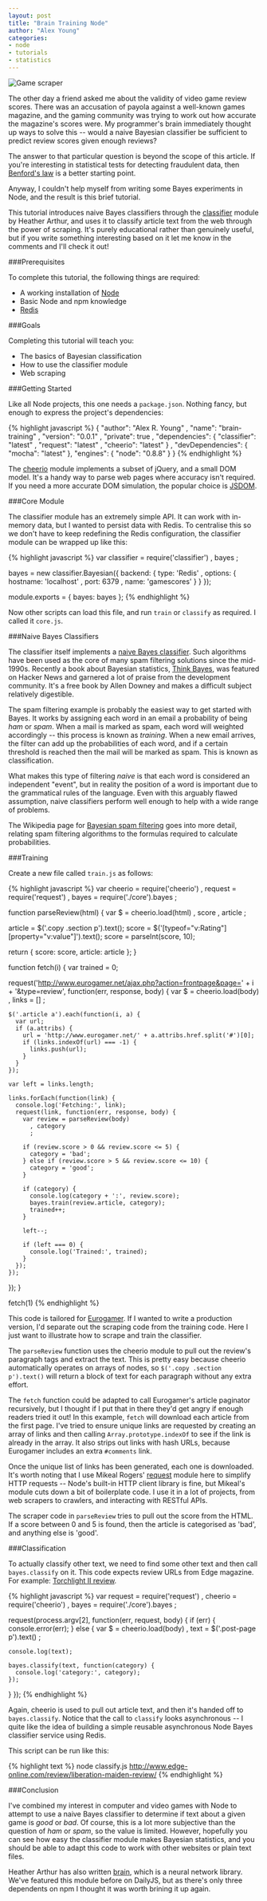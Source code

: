 ```yaml
---
layout: post
title: "Brain Training Node"
author: "Alex Young"
categories: 
- node
- tutorials
- statistics
---
```


![Game scraper](/images/posts/brain-game-scraper.png)

The other day a friend asked me about the validity of video game review scores.  There was an accusation of payola against a well-known games magazine, and the gaming community was trying to work out how accurate the magazine's scores were.  My programmer's brain immediately thought up ways to solve this -- would a naive Bayesian classifier be sufficient to predict review scores given enough reviews?

The answer to that particular question is beyond the scope of this article.  If you're interesting in statistical tests for detecting fraudulent data, then [Benford's law](http://en.wikipedia.org/wiki/Benford's_law) is a better starting point.

Anyway, I couldn't help myself from writing some Bayes experiments in Node, and the result is this brief tutorial.

This tutorial introduces naive Bayes classifiers through the [classifier](https://npmjs.org/package/classifier) module by Heather Arthur, and uses it to classify article text from the web through the power of scraping.  It's purely educational rather than genuinely useful, but if you write something interesting based on it let me know in the comments and I'll check it out!

###Prerequisites

To complete this tutorial, the following things are required:

* A working installation of [Node](http://nodejs.org/)
* Basic Node and npm knowledge
* [Redis](http://redis.io/)

###Goals

Completing this tutorial will teach you:

* The basics of Bayesian classification
* How to use the classifier module
* Web scraping

###Getting Started

Like all Node projects, this one needs a `package.json`.  Nothing fancy, but enough to express the project's dependencies:

{% highlight javascript %}
{
  "author": "Alex R. Young"
, "name": "brain-training"
, "version": "0.0.1"
, "private": true
, "dependencies": {
    "classifier": "latest"
  , "request": "latest"
  , "cheerio": "latest"
  }
, "devDependencies": {
    "mocha": "latest"
  },
  "engines": {
    "node": "0.8.8"
  }
}
{% endhighlight %}

The [cheerio](https://npmjs.org/package/cheerio) module implements a subset of jQuery, and a small DOM model.  It's a handy way to parse web pages where accuracy isn't required.  If you need a more accurate DOM simulation, the popular choice is [JSDOM](https://npmjs.org/package/jsdom).

###Core Module

The classifier module has an extremely simple API.  It can work with in-memory data, but I wanted to persist data with Redis.  To centralise this so we don't have to keep redefining the Redis configuration, the classifier module can be wrapped up like this:

{% highlight javascript %}
var classifier = require('classifier')
  , bayes
  ;

bayes = new classifier.Bayesian({
  backend: {
    type: 'Redis'
  , options: {
      hostname: 'localhost'
    , port: 6379
    , name: 'gamescores'
    }
  }
});

module.exports = {
  bayes: bayes
};
{% endhighlight %}

Now other scripts can load this file, and run `train` or `classify` as required.  I called it `core.js`.

###Naive Bayes Classifiers

The classifier itself implements a [naive Bayes classifier](http://en.wikipedia.org/wiki/Naive_Bayes_classifier).  Such algorithms have been used as the core of many spam filtering solutions since the mid-1990s.  Recently a book about Bayesian statistics, [Think Bayes](http://www.greenteapress.com/thinkbayes/), was featured on Hacker News and garnered a lot of praise from the development community.  It's a free book by Allen Downey and makes a difficult subject relatively digestible.

The spam filtering example is probably the easiest way to get started with Bayes.  It works by assigning each word in an email a probability of being _ham_ or _spam_.  When a mail is marked as spam, each word will weighted accordingly -- this process is known as _training_.  When a new email arrives, the filter can add up the probabilities of each word, and if a certain threshold is reached then the mail will be marked as spam.  This is known as classification.

What makes this type of filtering _naive_ is that each word is considered an independent "event", but in reality the position of a word is important due to the grammatical rules of the language.  Even with this arguably flawed assumption, naive classifiers perform well enough to help with a wide range of problems.

The Wikipedia page for [Bayesian spam filtering](http://en.wikipedia.org/wiki/Bayesian_spam_filtering) goes into more detail, relating spam filtering algorithms to the formulas required to calculate probabilities.

###Training

Create a new file called `train.js` as follows:

{% highlight javascript %}
var cheerio = require('cheerio')
  , request = require('request')
  , bayes = require('./core').bayes
  ;

function parseReview(html) {
  var $ = cheerio.load(html)
    , score
    , article
    ;

  article = $('.copy .section p').text();
  score = $('[typeof="v:Rating"] [property="v:value"]').text();
  score = parseInt(score, 10);

  return { score: score, article: article };
}

function fetch(i) {
  var trained = 0;

  request('http://www.eurogamer.net/ajax.php?action=frontpage&page=' + i + '&type=review', function(err, response, body) {
    var $ = cheerio.load(body)
      , links = []
      ;

    $('.article a').each(function(i, a) {
      var url;
      if (a.attribs) {
        url = 'http://www.eurogamer.net/' + a.attribs.href.split('#')[0];
        if (links.indexOf(url) === -1) {
          links.push(url);
        }
      }
    });

    var left = links.length;

    links.forEach(function(link) {
      console.log('Fetching:', link);
      request(link, function(err, response, body) {
        var review = parseReview(body)
          , category
          ;

        if (review.score > 0 && review.score <= 5) {
          category = 'bad';
        } else if (review.score > 5 && review.score <= 10) {
          category = 'good';
        }

        if (category) {
          console.log(category + ':', review.score);
          bayes.train(review.article, category);
          trained++;
        }

        left--;

        if (left === 0) {
          console.log('Trained:', trained);
        }
      });
    });
  });
}

fetch(1)
{% endhighlight %}

This code is tailored for [Eurogamer](http://www.eurogamer.net/).  If I wanted to write a production version, I'd separate out the scraping code from the training code.  Here I just want to illustrate how to scrape and train the classifier.

The `parseReview` function uses the cheerio module to pull out the review's paragraph tags and extract the text.  This is pretty easy because cheerio automatically operates on arrays of nodes, so `$('.copy .section p').text()` will return a block of text for each paragraph without any extra effort.

The `fetch` function could be adapted to call Eurogamer's article paginator recursively, but I thought if I put that in there they'd get angry if enough readers tried it out!  In this example, `fetch` will download each article from the first page.  I've tried to ensure unique links are requested by creating an array of links and then calling `Array.prototype.indexOf` to see if the link is already in the array.  It also strips out links with hash URLs, because Eurogamer includes an extra `#comments` link.

Once the unique list of links has been generated, each one is downloaded.  It's worth noting that I use Mikeal Rogers' [request](https://npmjs.org/package/request) module here to simplify HTTP requests -- Node's built-in HTTP client library is fine, but Mikeal's module cuts down a bit of boilerplate code.  I use it in a lot of projects, from web scrapers to crawlers, and interacting with RESTful APIs.

The scraper code in `parseReview` tries to pull out the score from the HTML.  If a score between 0 and 5 is found, then the article is categorised as 'bad', and anything else is 'good'.

###Classification

To actually classify other text, we need to find some other text and then call `bayes.classify` on it.  This code expects review URLs from Edge magazine.  For example: [Torchlight II review](http://www.edge-online.com/review/torchlight-ii-review/).

{% highlight javascript %}
var request = require('request')
  , cheerio = require('cheerio')
  , bayes = require('./core').bayes
  ;

request(process.argv[2], function(err, request, body) {
  if (err) {
    console.error(err);
  } else {
    var $ = cheerio.load(body)
      , text = $('.post-page p').text()
      ;

    console.log(text);

    bayes.classify(text, function(category) {
      console.log('category:', category);
    });
  }
});
{% endhighlight %}

Again, cheerio is used to pull out article text, and then it's handed off to `bayes.classify`.  Notice that the call to `classify` looks asynchronous -- I quite like the idea of building a simple reusable asynchronous Node Bayes classifier service using Redis.

This script can be run like this:

{% highlight text %}
node classify.js http://www.edge-online.com/review/liberation-maiden-review/
{% endhighlight %}

###Conclusion

I've combined my interest in computer and video games with Node to attempt to use a naive Bayes classifier to determine if text about a given game is _good_ or _bad_.  Of course, this is a lot more subjective than the question of _ham_ or _spam_, so the value is limited.  However, hopefully you can see how easy the classifier module makes Bayesian statistics, and you should be able to adapt this code to work with other websites or plain text files.

Heather Arthur has also written [brain](https://npmjs.org/package/brain), which is a neural network library.  We've featured this module before on DailyJS, but as there's only three dependents on npm I thought it was worth brining it up again.
